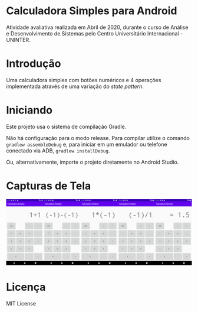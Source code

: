 # Calculadora Simples para Android
Atividade avaliativa realizada em Abril de 2020, durante o curso de Análise e Desenvolvimento de Sistemas pelo Centro Universitário Internacional - UNINTER.

# Introdução
Uma calculadora simples com botões numéricos e 4 operações implementada através de uma variação do *state pattern*.

# Iniciando
Este projeto usa o sistema de compilação Gradle.

Não há configuração para o modo release. Para compilar utilize o comando `gradlew assembleDebug` e, para iniciar em um emulador ou telefone conectado via ADB, `gradlew installDebug`.

Ou, alternativamente, importe o projeto diretamente no Android Studio.

# Capturas de Tela
![](img/screenshots/preview.png)

# Licença
MIT License
